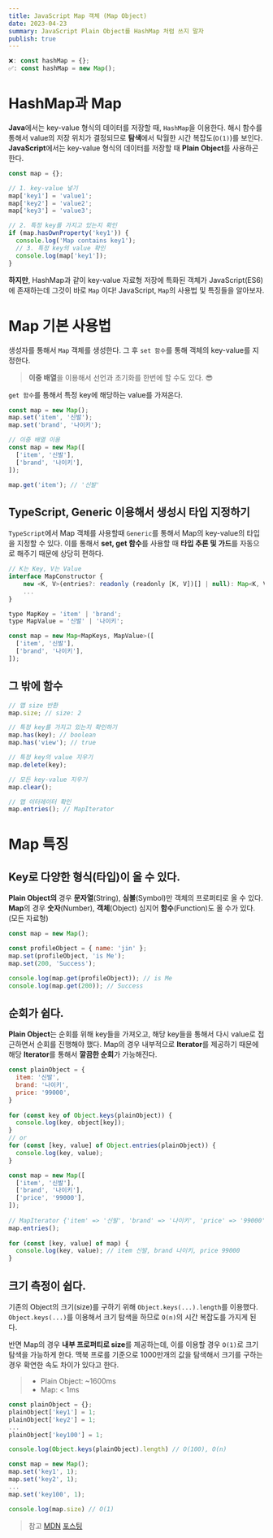 ```yaml
---
title: JavaScript Map 객체 (Map Object)
date: 2023-04-23
summary: JavaScript Plain Object를 HashMap 처럼 쓰지 말자
publish: true
---
```


```js showLineNumbers
❌: const hashMap = {};
✅: const hashMap = new Map();
```

# HashMap과 Map

**Java**에서는 key-value 형식의 데이터를 저장할 때, `HashMap`을 이용한다. 해시 함수를 통해서 value의 저장 위치가 결정되므로 **탐색**에서 탁월한 시간 복잡도(`O(1)`)를 보인다.
**JavaScript**에서는 key-value 형식의 데이터를 저장할 때 **Plain Object**를 사용하곤 한다.

```js showLineNumbers
const map = {};

// 1. key-value 넣기
map['key1'] = 'value1';
map['key2'] = 'value2';
map['key3'] = 'value3';

// 2. 특정 key를 가지고 있는지 확인
if (map.hasOwnProperty('key1')) {
  console.log('Map contains key1');
  // 3. 특정 key의 value 확인
  console.log(map['key1']);
}
```

**하지만**, HashMap과 같이 key-value 자료형 저장에 특화된 객체가 JavaScript(ES6)에 존재하는데 그것이 바로 `Map` 이다!
JavaScript, `Map`의 사용법 및 특징들을 알아보자.

# Map 기본 사용법

생성자를 통해서 `Map` 객체를 생성한다. 그 후 `set 함수`를 통해 객체의 key-value를 지정한다.

> **이중 배열**을 이용해서 선언과 초기화를 한번에 할 수도 있다. 😎

`get 함수`를 통해서 특정 key에 해당하는 value를 가져온다.

```js showLineNumbers
const map = new Map();
map.set('item', '신발');
map.set('brand', '나이키');

// 이중 배열 이용
const map = new Map([
  ['item', '신발'],
  ['brand', '나이키'],
]);

map.get('item'); // '신발'
```

## TypeScript, Generic 이용해서 생성시 타입 지정하기

`TypeScript`에서 Map 객체를 사용할때 `Generic`를 통해서 Map의 key-value의 타입을 지정할 수 있다. 이를 통해서 **set, get 함수**를 사용할 때 **타입 추론 및 가드**를 자동으로 해주기 때문에 상당히 편하다.

```js showLineNumbers
// K는 Key, V는 Value
interface MapConstructor {
    new <K, V>(entries?: readonly (readonly [K, V])[] | null): Map<K, V>;
    ...
}
```

```js showLineNumbers {4}
type MapKey = 'item' | 'brand';
type MapValue = '신발' | '나이키';

const map = new Map<MapKeys, MapValue>([
  ['item', '신발'],
  ['brand', '나이키'],
]);

```

## 그 밖에 함수

```js showLineNumbers
// 맵 size 반환
map.size; // size: 2

// 특정 key를 가지고 있는지 확인하기
map.has(key); // boolean
map.has('view'); // true

// 특정 key의 value 지우기
map.delete(key);

// 모든 key-value 지우기
map.clear();

// 맵 이터레이터 확인
map.entries(); // MapIterator
```

# Map 특징

## Key로 다양한 형식(타입)이 올 수 있다.

**Plain Object의** 경우 **문자열**(String), **심볼**(Symbol)만 객체의 프로퍼티로 올 수 있다. **Map**의 경우 **숫자**(Number), **객체**(Object) 심지어 **함수**(Function)도 올 수가 있다. (모든 자료형)

```js showLineNumbers {7,8}
const map = new Map();

const profileObject = { name: 'jin' };
map.set(profileObject, 'is Me');
map.set(200, 'Success');

console.log(map.get(profileObject)); // is Me
console.log(map.get(200)); // Success
```

## 순회가 쉽다.

**Plain Object**는 순회를 위해 key들을 가져오고, 해당 key들을 통해서 다시 value로 접근하면서 순회를 진행해야 했다. Map의 경우 내부적으로 **Iterator**를 제공하기 때문에 해당 **Iterator**를 통해서 **깔끔한 순회**가 가능해진다.

```js showLineNumbers {7,11}
const plainObject = {
  item: '신발',
  brand: '나이키',
  price: '99000',
}
​
for (const key of Object.keys(plainObject)) {
  console.log(key, object[key]);
}
// or
for (const [key, value] of Object.entries(plainObject)) {
  console.log(key, value);
}
```

```js showLineNumbers {10}
const map = new Map([
  ['item', '신발'],
  ['brand', '나이키'],
  ['price', '99000'],
]);
​
// MapIterator {'item' => '신발', 'brand' => '나이키', 'price' => '99000'}
map.entries();
​
for (const [key, value] of map) {
  console.log(key, value); // item 신발, brand 나이키, price 99000
}
```

## 크기 측정이 쉽다.

기존의 Object의 크기(size)를 구하기 위해 `Object.keys(...).length`를 이용했다.
`Object.keys(...)`를 이용해서 크기 탐색을 하므로 `O(n)`의 시간 복잡도를 가지게 된다.

반면 Map의 경우 **내부 프로퍼티로 size**를 제공하는데, 이를 이용할 경우 `O(1)`로 크기 탐색을 가능하게 한다.
맥북 프로를 기준으로 1000만개의 값을 탐색해서 크기를 구하는 경우 확연한 속도 차이가 있다고 한다.

> - Plain Object: ~1600ms
> - Map: < 1ms

```js showLineNumbers {7}
const plainObject = {};
plainObject['key1'] = 1;
plainObject['key2'] = 1;
...
plainObject['key100'] = 1;

console.log(Object.keys(plainObject).length) // O(100), O(n)
```

```js showLineNumbers {7}
const map = new Map();
map.set('key1', 1);
map.set('key2', 1);
...
map.set('key100', 1);

console.log(map.size) // O(1)
```

> 참고 [MDN](https://developer.mozilla.org/ko/docs/Web/JavaScript/Reference/Global_Objects/Map) [포스팅](https://betterprogramming.pub/stop-using-objects-as-hash-maps-in-javascript-9a272e85f6a8)
